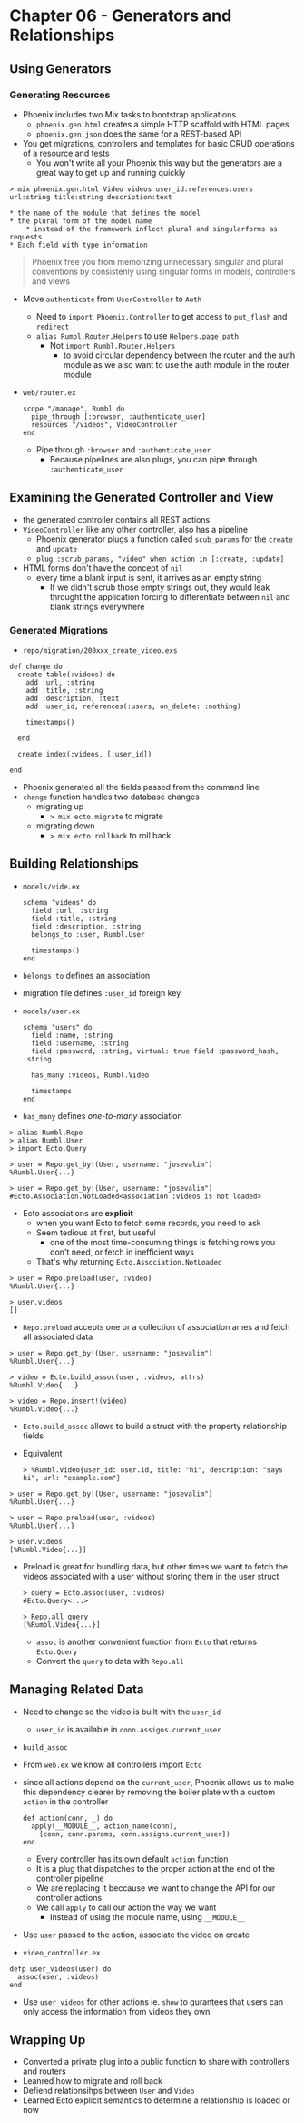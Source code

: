 # Chapter 06 - Generators and Relationships

## Using Generators

### Generating Resources

* Phoenix includes two Mix tasks to bootstrap applications
    * `phoenix.gen.html` creates a simple HTTP scaffold with HTML pages
    * `phoenix.gen.json` does the same for a REST-based API
* You get migrations, controllers and templates for basic CRUD operations of a resource and tests
    * You won't write all your Phoenix this way but the generators are a great way to get up and running quickly

```
> mix phoenix.gen.html Video videos user_id:references:users url:string title:string description:text
```
    * the name of the module that defines the model
    * the plural form of the model name
        * instead of the framework inflect plural and singularforms as requests
    * Each field with type information

> Phoenix free you from memorizing unnecessary singular and plural
> conventions by consistenly using singular forms in models, controllers
> and views

* Move `authenticate` from `UserController` to `Auth`
    * Need to `import Phoenix.Controller` to get access to `put_flash` and `redirect`   
    * `alias Rumbl.Router.Helpers` to use `Helpers.page_path`
        * Not `import Rumbl.Router.Helpers`
            * to avoid circular dependency between the router and the auth module as we also want to use the auth module in the router module

* `web/router.ex`

    ```
    scope "/manage", Rumbl do      pipe_through [:browser, :authenticate_user]      resources "/videos", VideoController
    end
    ```
    
    * Pipe through `:browser` and `:authenticate_user`
        * Because pipelines are also plugs, you can pipe through `:authenticate_user`

## Examining the Generated Controller and View

* the generated controller contains all REST actions
* `VideoController` like any other controller, also has a pipeline
    * Phoenix generator plugs a function called `scub_params` for the `create` and `update`
    * `plug :scrub_params, "video" when action in [:create, :update]`
* HTML forms don't have the concept of `nil`
    * every time a blank input is sent, it arrives as an empty string
        * If we didn't scrub those empty strings out, they would leak throught the application forcing to differentiate between `nil` and blank strings everywhere


### Generated Migrations

* `repo/migration/200xxx_create_video.exs`

```
def change do
  create table(:videos) do
    add :url, :string
    add :title, :string
    add :description, :text
    add :user_id, references(:users, on_delete: :nothing)

    timestamps()
  
  end
   
  create index(:videos, [:user_id])

end
```    

* Phoenix generated all the fields passed from the command line
* `change` function handles two database changes
    * migrating up
        * `> mix ecto.migrate` to migrate
    * migrating down
        * `> mix ecto.rollback` to roll back


## Building Relationships

* `models/vide.ex`

    ```
    schema "videos" do
      field :url, :string
      field :title, :string
      field :description, :string
      belongs_to :user, Rumbl.User

      timestamps()
    end
    ```

* `belongs_to` defines an association
* migration file defines `:user_id` foreign key

* `models/user.ex`

    ```
    schema "users" do      field :name, :string      field :username, :string      field :password, :string, virtual: true field :password_hash, :string      has_many :videos, Rumbl.Video      timestamps    end
    ```
* `has_many` defines *one-to-many* association

```
> alias Rumbl.Repo
> alias Rumbl.User
> import Ecto.Query

> user = Repo.get_by!(User, username: "josevalim")
%Rumbl.User{...}

> user = Repo.get_by!(User, username: "josevalim")
#Ecto.Association.NotLoaded<association :videos is not loaded>
```
* Ecto associations are **explicit**
    * when you want Ecto to fetch some records, you need to ask
    * Seem tedious at first, but useful
        * one of the most time-consuming things is fetching rows you don't need, or fetch in inefficient ways
    * That's why returning `Ecto.Association.NotLoaded` 

```
> user = Repo.preload(user, :video)
%Rumbl.User{...}

> user.videos
[]
```
* `Repo.preload` accepts one or a collection of association ames and fetch all associated data



```
> user = Repo.get_by!(User, username: "josevalim")
%Rumbl.User{...}

> video = Ecto.build_assoc(user, :videos, attrs)
%Rumbl.Video{...}

> video = Repo.insert!(video)
%Rumbl.Video{...}
```
* `Ecto.build_assoc` allows to build a struct with the property relationship fields
* Equivalent

    ```
    > %Rumbl.Video{user_id: user.id, title: "hi", description: "says hi", url: "example.com"}
    ``` 
    

```
> user = Repo.get_by!(User, username: "josevalim")
%Rumbl.User{...}

> user = Repo.preload(user, :videos)
%Rumbl.User{...}

> user.videos
[%Rumbl.Video{...}]
```

* Preload is great for bundling data, but other times we want to fetch the videos associated with a user without storing them in the user struct

    ```
    > query = Ecto.assoc(user, :videos)
    #Ecto.Query<...>
    
    > Repo.all query
    [%Rumbl.Video{...}]
    ```

    * `assoc` is another convenient function from `Ecto`  that returns `Ecto.Query`
    * Convert the `query` to data with `Repo.all`

## Managing Related Data

* Need to change so the video is built with the `user_id`
    * `user_id` is available in `conn.assigns.current_user`
* `build_assoc` 
* From `web.ex` we know all controllers import `Ecto` 
* since all actions depend on the `current_user`, Phoenix allows us to make this dependency clearer by removing the boiler plate with a custom `action` in the controller
    ```
    def action(conn, _) do
      apply(__MODULE__, action_name(conn),        [conn, conn.params, conn.assigns.current_user])    end
    ```

    * Every controller has its own default `action` function 
    * It is a plug that dispatches to the proper action at the end of the controller pipeline
    * We are replacing it beccause we want to change the API for our controller actions
    * We call `apply` to call our action the way we want
        * Instead of using the module name, using `__MODULE__`

* Use `user` passed to the action, associate the video on create

* `video_controller.ex`
```
defp user_videos(user) do
  assoc(user, :videos)end
```
* Use `user_videos` for other actions ie. `show`  to gurantees that users can only access the information from videos they own

## Wrapping Up

* Converted a private plug into a public function to share with controllers and routers
* Leanred how to migrate and roll back
* Defiend relationsihps between `User` and `Video`
* Learned Ecto explicit semantics to determine a relationship is loaded or now